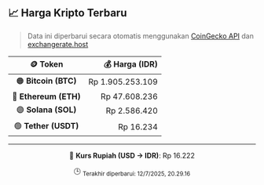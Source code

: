 

<!-- HARGA_KRIPTO -->
## 📈 Harga Kripto Terbaru

> Data ini diperbarui secara otomatis menggunakan [CoinGecko API](https://www.coingecko.com/) dan [exchangerate.host](https://exchangerate.host/)

<div align="center">

| 🪙 Token | 💰 Harga (IDR) |
|:------:|---------------:|
| 🟠 **Bitcoin (BTC)**   | Rp 1.905.253.109 |
| 🔵 **Ethereum (ETH)**  | Rp 47.608.236 |
| 🟣 **Solana (SOL)**    | Rp 2.586.420 |
| 🟢 **Tether (USDT)**   | Rp 16.234 |

---

💱 **Kurs Rupiah (USD → IDR)**: Rp 16.222

🕒 <sub>Terakhir diperbarui: 12/7/2025, 20.29.16</sub>

</div>
<!-- /HARGA_KRIPTO -->